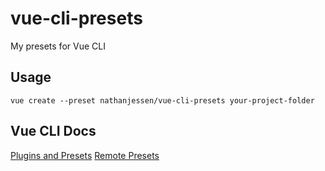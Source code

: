 # vue-cli-presets
My presets for Vue CLI

## Usage
```vue create --preset nathanjessen/vue-cli-presets your-project-folder```

## Vue CLI Docs
[Plugins and Presets](https://cli.vuejs.org/guide/plugins-and-presets.html#plugins)
[Remote Presets](https://cli.vuejs.org/guide/plugins-and-presets.html#remote-presets)
